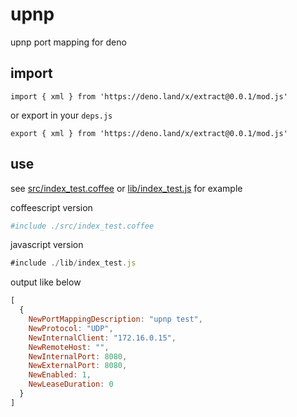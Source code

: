 # upnp

upnp port mapping for deno

## import

```
import { xml } from 'https://deno.land/x/extract@0.0.1/mod.js'
```

or export in your `deps.js`

```
export { xml } from 'https://deno.land/x/extract@0.0.1/mod.js'
```

## use

see [src/index_test.coffee](./src/index_test.coffee) or [lib/index_test.js](./lib/index_test.js)  for example

coffeescript version

```coffee
#include ./src/index_test.coffee
```


javascript version

```javascript
#include ./lib/index_test.js
```

output like below

```javascript
[
  {
    NewPortMappingDescription: "upnp test",
    NewProtocol: "UDP",
    NewInternalClient: "172.16.0.15",
    NewRemoteHost: "",
    NewInternalPort: 8080,
    NewExternalPort: 8080,
    NewEnabled: 1,
    NewLeaseDuration: 0
  }
]
```
